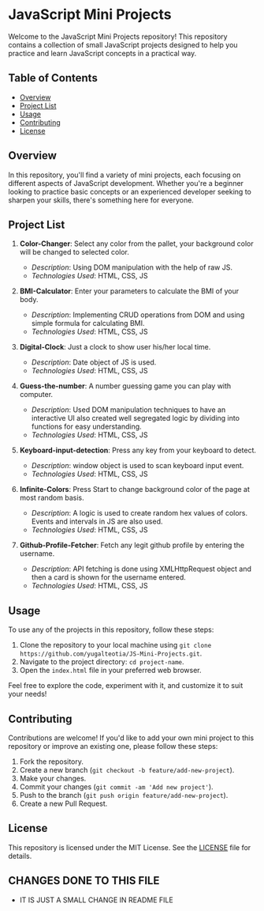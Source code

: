 # JavaScript Mini Projects

Welcome to the JavaScript Mini Projects repository! This repository contains a collection of small JavaScript projects designed to help you practice and learn JavaScript concepts in a practical way.

## Table of Contents

- [Overview](#overview)
- [Project List](#project-list)
- [Usage](#usage)
- [Contributing](#contributing)
- [License](#license)

## Overview

In this repository, you'll find a variety of mini projects, each focusing on different aspects of JavaScript development. Whether you're a beginner looking to practice basic concepts or an experienced developer seeking to sharpen your skills, there's something here for everyone.

## Project List

1. **Color-Changer**: Select any color from the pallet, your background color will be changed to selected color.
   <!-- - *Link to Live Demo*: [Demo Link](#) -->
   - *Description*: Using DOM manipulation with the help of raw JS.
   - *Technologies Used*: HTML, CSS, JS
   
2. **BMI-Calculator**: Enter your parameters to calculate the BMI of your body.
   <!-- - *Link to Live Demo*: [Demo Link](#) -->
   - *Description*: Implementing CRUD operations from DOM and using simple formula for calculating BMI.
   - *Technologies Used*: HTML, CSS, JS

3. **Digital-Clock**: Just a clock to show user his/her local time.
   <!-- - *Link to Live Demo*: [Demo Link](#) -->
   - *Description*: Date object of JS is used.
   - *Technologies Used*: HTML, CSS, JS

4. **Guess-the-number**: A number guessing game you can play with computer.
   <!-- - *Link to Live Demo*: [Demo Link](#) -->
   - *Description*: Used DOM manipulation techniques to have an interactive UI also created well segregated logic by dividing into functions for easy understanding.
   - *Technologies Used*: HTML, CSS, JS

5. **Keyboard-input-detection**: Press any key from your keyboard to detect.
   <!-- - *Link to Live Demo*: [Demo Link](#) -->
   - *Description*: window object is used to scan keyboard input event.
   - *Technologies Used*: HTML, CSS, JS

6. **Infinite-Colors**: Press Start to change background color of the page at most random basis.
   <!-- - *Link to Live Demo*: [Demo Link](#) -->
   - *Description*: A logic is used to create random hex values of colors. Events and intervals in JS are also used.
   - *Technologies Used*: HTML, CSS, JS
   
7. **Github-Profile-Fetcher**: Fetch any legit github profile by entering the username.
   <!-- - *Link to Live Demo*: [Demo Link](#) -->
   - *Description*: API fetching is done using XMLHttpRequest object and then a card is shown for the username entered.
   - *Technologies Used*: HTML, CSS, JS
   
   <!-- Add more projects as needed -->

## Usage

To use any of the projects in this repository, follow these steps:

1. Clone the repository to your local machine using `git clone https://github.com/yugalteotia/JS-Mini-Projects.git`.
2. Navigate to the project directory: `cd project-name`.
3. Open the `index.html` file in your preferred web browser.

Feel free to explore the code, experiment with it, and customize it to suit your needs!

## Contributing

Contributions are welcome! If you'd like to add your own mini project to this repository or improve an existing one, please follow these steps:

1. Fork the repository.
2. Create a new branch (`git checkout -b feature/add-new-project`).
3. Make your changes.
4. Commit your changes (`git commit -am 'Add new project'`).
5. Push to the branch (`git push origin feature/add-new-project`).
6. Create a new Pull Request.

<!-- Please ensure that your pull request adheres to our [Code of Conduct](CODE_OF_CONDUCT.md) and includes a detailed description of the changes you've made. -->

## License

This repository is licensed under the MIT License. See the [LICENSE](LICENSE) file for details.


## CHANGES DONE TO THIS FILE 
- IT IS JUST A SMALL CHANGE IN README FILE
